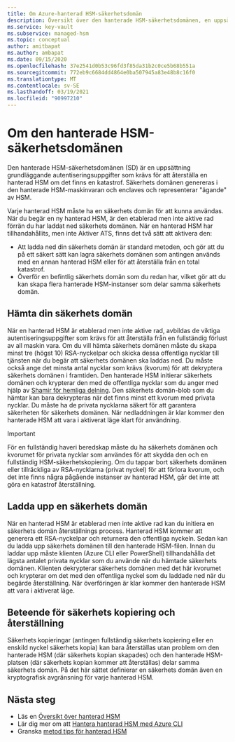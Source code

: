 ```yaml
---
title: Om Azure-hanterad HSM-säkerhetsdomän
description: Översikt över den hanterade HSM-säkerhetsdomänen, en uppsättning grundläggande autentiseringsuppgifter som krävs för att återställa en hanterad HSM
ms.service: key-vault
ms.subservice: managed-hsm
ms.topic: conceptual
author: amitbapat
ms.author: ambapat
ms.date: 09/15/2020
ms.openlocfilehash: 37e2541d0b53c96fd3f85da31b2c0ce5b68b551a
ms.sourcegitcommit: 772eb9c6684dd4864e0ba507945a83e48b8c16f0
ms.translationtype: MT
ms.contentlocale: sv-SE
ms.lasthandoff: 03/19/2021
ms.locfileid: "90997210"
---
```

# <a name="about-the-managed-hsm-security-domain"></a>Om den hanterade HSM-säkerhetsdomänen

Den hanterade HSM-säkerhetsdomänen (SD) är en uppsättning grundläggande autentiseringsuppgifter som krävs för att återställa en hanterad HSM om det finns en katastrof. Säkerhets domänen genereras i den hanterade HSM-maskinvaran och enclaves och representerar "ägande" av HSM.

Varje hanterad HSM måste ha en säkerhets domän för att kunna användas. När du begär en ny hanterad HSM, är den etablerad men inte aktive rad förrän du har laddat ned säkerhets domänen. När en hanterad HSM har tillhandahållits, men inte Aktiver ATS, finns det två sätt att aktivera den:
- Att ladda ned din säkerhets domän är standard metoden, och gör att du på ett säkert sätt kan lagra säkerhets domänen som antingen används med en annan hanterad HSM eller för att återställa från en total katastrof.
- Överför en befintlig säkerhets domän som du redan har, vilket gör att du kan skapa flera hanterade HSM-instanser som delar samma säkerhets domän.

## <a name="download-your-security-domain"></a>Hämta din säkerhets domän

När en hanterad HSM är etablerad men inte aktive rad, avbildas de viktiga autentiseringsuppgifter som krävs för att återställa från en fullständig förlust av all maskin vara. Om du vill hämta säkerhets domänen måste du skapa minst tre (högst 10) RSA-nyckelpar och skicka dessa offentliga nycklar till tjänsten när du begär att säkerhets domänen ska laddas ned. Du måste också ange det minsta antal nycklar som krävs (kvorum) för att dekryptera säkerhets domänen i framtiden. Den hanterade HSM initierar säkerhets domänen och krypterar den med de offentliga nycklar som du anger med hjälp av [Shamir för hemliga delning](https://dl.acm.org/doi/10.1145/359168.359176). Den säkerhets domän-blob som du hämtar kan bara dekrypteras när det finns minst ett kvorum med privata nycklar. Du måste ha de privata nycklarna säkert för att garantera säkerheten för säkerhets domänen. När nedladdningen är klar kommer den hanterade HSM att vara i aktiverat läge klart för användning.  

> [!IMPORTANT]
> För en fullständig haveri beredskap måste du ha säkerhets domänen och kvorumet för privata nycklar som användes för att skydda den och en fullständig HSM-säkerhetskopiering. Om du tappar bort säkerhets domänen eller tillräckliga av RSA-nycklarna (privat nyckel) för att förlora kvorum, och det inte finns några pågående instanser av hanterad HSM, går det inte att göra en katastrof återställning.

## <a name="upload-a-security-domain"></a>Ladda upp en säkerhets domän

När en hanterad HSM är etablerad men inte aktive rad kan du initiera en säkerhets domän återställnings process. Hanterad HSM kommer att generera ett RSA-nyckelpar och returnera den offentliga nyckeln. Sedan kan du ladda upp säkerhets domänen till den hanterade HSM-filen. Innan du laddar upp måste klienten (Azure CLI eller PowerShell) tillhandahålla det lägsta antalet privata nycklar som du använde när du hämtade säkerhets domänen. Klienten dekrypterar säkerhets domänen med det här kvorumet och krypterar om det med den offentliga nyckel som du laddade ned när du begärde återställning. När överföringen är klar kommer den hanterade HSM att vara i aktiverat läge.

## <a name="backup-and-restore-behavior"></a>Beteende för säkerhets kopiering och återställning

Säkerhets kopieringar (antingen fullständig säkerhets kopiering eller en enskild nyckel säkerhets kopia) kan bara återställas utan problem om den hanterade HSM (där säkerhets kopian skapades) och den hanterade HSM-platsen (där säkerhets kopian kommer att återställas) delar samma säkerhets domän. På det här sättet definierar en säkerhets domän även en kryptografisk avgränsning för varje hanterad HSM.

## <a name="next-steps"></a>Nästa steg

- Läs en [Översikt över hanterad HSM](overview.md)
- Lär dig mer om att [Hantera hanterad HSM med Azure CLI](key-management.md)
- Granska [metod tips för hanterad HSM](best-practices.md)
